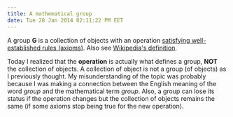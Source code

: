 ```yaml
---
title: A mathematical group
date: Tue 28 Jan 2014 02:11:22 PM EET
---
```


A group **G** is a collection of objects with an operation [satisfying well-established rules (axioms)](http://nrich.maths.org/1422). Also see [Wikipedia's definition](https://en.wikipedia.org/wiki/Group_(mathematics)).

Today I realized that the **operation** is actually what defines a group, **NOT** the collection of objects. A collection of object is not a group (of objects) as I previously thought. My misunderstanding of the topic was probably because I was making a connection between the English meaning of the word _group_ and the mathematical term _group_. Also, a group can lose its status if the operation changes but the collection of objects remains the same (if some axioms stop being true for the new operation).
